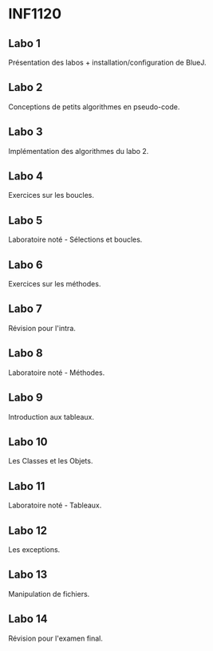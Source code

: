 # INF1120

## Labo 1

Présentation des labos + installation/configuration de BlueJ.

## Labo 2

Conceptions de petits algorithmes en pseudo-code.

## Labo 3

Implémentation des algorithmes du labo 2.

## Labo 4

Exercices sur les boucles.

## Labo 5

Laboratoire noté - Sélections et boucles.

## Labo 6

Exercices sur les méthodes.

## Labo 7

Révision pour l'intra.

## Labo 8

Laboratoire noté - Méthodes.

## Labo 9

Introduction aux tableaux.

## Labo 10

Les Classes et les Objets.

## Labo 11

Laboratoire noté - Tableaux.

## Labo 12

Les exceptions.

## Labo 13

Manipulation de fichiers.

## Labo 14

Révision pour l'examen final.
